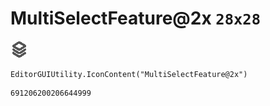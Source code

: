 # MultiSelectFeature@2x `28x28`
<img src="/img/MultiSelectFeature@2x.png" width=28 height=28>

``` CSharp
EditorGUIUtility.IconContent("MultiSelectFeature@2x")
```
```
691206200206644999
```
